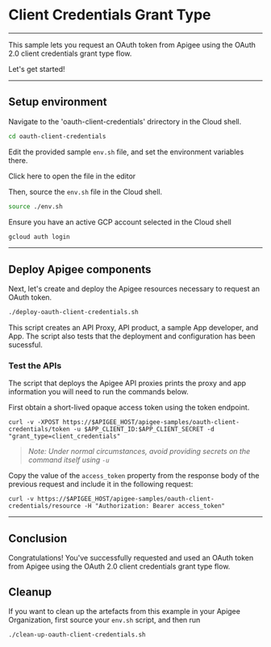 # Client Credentials Grant Type

---
This sample lets you request an OAuth token from Apigee using the OAuth 2.0 client credentials grant type flow.

Let's get started!

---

## Setup environment

Navigate to the 'oauth-client-credentials' drirectory in the Cloud shell.

```sh
cd oauth-client-credentials
```

Edit the provided sample `env.sh` file, and set the environment variables there.

Click <walkthrough-editor-open-file filePath="oauth-client-credentials/env.sh">here</walkthrough-editor-open-file> to open the file in the editor

Then, source the `env.sh` file in the Cloud shell.

```sh
source ./env.sh
```

Ensure you have an active GCP account selected in the Cloud shell

```sh
gcloud auth login
```
---

## Deploy Apigee components

Next, let's create and deploy the Apigee resources necessary to request an OAuth token.

```sh
./deploy-oauth-client-credentials.sh
```

This script creates an API Proxy, API product, a sample App developer, and App. The script also tests that the deployment and configuration has been sucessful.


### Test the APIs

The script that deploys the Apigee API proxies prints the proxy and app information you will need to run the commands below.

First obtain a short-lived opaque access token using the token endpoint.

```
curl -v -XPOST https://$APIGEE_HOST/apigee-samples/oauth-client-credentials/token -u $APP_CLIENT_ID:$APP_CLIENT_SECRET -d "grant_type=client_credentials"
```
> _Note: Under normal circumstances, avoid providing secrets on the command itself using `-u`_

Copy the value of the `access_token` property from the response body of the previous request and include it in the following request:
```
curl -v https://$APIGEE_HOST/apigee-samples/oauth-client-credentials/resource -H "Authorization: Bearer access_token"
```

---
## Conclusion

<walkthrough-conclusion-trophy></walkthrough-conclusion-trophy>

Congratulations! You've successfully requested and used an OAuth token from Apigee using the OAuth 2.0 client credentials grant type flow.

<walkthrough-inline-feedback></walkthrough-inline-feedback>

## Cleanup

If you want to clean up the artefacts from this example in your Apigee Organization, first source your `env.sh` script, and then run

```bash
./clean-up-oauth-client-credentials.sh
```
